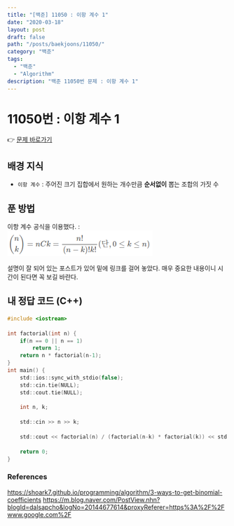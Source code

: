 ```yaml
---
title: "[백준] 11050 : 이항 계수 1"
date: "2020-03-18"
layout: post
draft: false
path: "/posts/baekjoons/11050/"
category: "백준"
tags:
  - "백준"
  - "Algorithm"
description: "백준 11050번 문제 : 이항 계수 1"
---
```


# 11050번 : 이항 계수 1

👉 [문제 바로가기](https://www.acmicpc.net/problem/11050)



## 배경 지식
- `이항 계수` : 주어진 크기 집합에서 원하는 개수만큼 **순서없이** 뽑는 조합의 가짓 수

## 푼 방법
이항 계수 공식을 이용했다. :  
![이항 계수](./binomial_coefficient.png)

설명이 잘 되어 있는 포스트가 있어 밑에 링크를 걸어 놓았다. 매우 중요한 내용이니 시간이 된다면 꼭 보길 바란다.

## 내 정답 코드 (C++)
~~~c
#include <iostream>

int factorial(int n) {
	if(n == 0 || n == 1)
		return 1;
	return n * factorial(n-1);
}
int main() {
	std::ios::sync_with_stdio(false);
	std::cin.tie(NULL); 
	std::cout.tie(NULL);
	
	int n, k;
	
	std::cin >> n >> k;
	
	std::cout << factorial(n) / (factorial(n-k) * factorial(k)) << std::endl;
    
    return 0;
}
~~~

### References
https://shoark7.github.io/programming/algorithm/3-ways-to-get-binomial-coefficients
https://m.blog.naver.com/PostView.nhn?blogId=dalsapcho&logNo=20144677614&proxyReferer=https%3A%2F%2Fwww.google.com%2F
